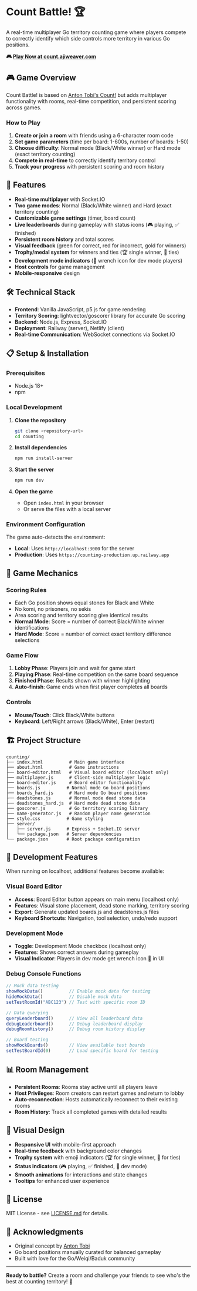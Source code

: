 # Count Battle! 🏆

A real-time multiplayer Go territory counting game where players compete to correctly identify which side controls more territory in various Go positions.

**🎮 [Play Now at count.ajiweaver.com](https://count.ajiweaver.com)**

## 🎮 Game Overview

Count Battle! is based on [Anton Tobi's Count!](https://count.antontobi.com/) but adds multiplayer functionality with rooms, real-time competition, and persistent scoring across games.

### How to Play
1. **Create or join a room** with friends using a 6-character room code
2. **Set game parameters** (time per board: 1-600s, number of boards: 1-50)
3. **Choose difficulty**: Normal mode (Black/White winner) or Hard mode (exact territory counting)
4. **Compete in real-time** to correctly identify territory control
5. **Track your progress** with persistent scoring and room history

## 🚀 Features

- **Real-time multiplayer** with Socket.IO
- **Two game modes**: Normal (Black/White winner) and Hard (exact territory counting)
- **Customizable game settings** (timer, board count)
- **Live leaderboards** during gameplay with status icons (🎮 playing, ✅ finished)
- **Persistent room history** and total scores
- **Visual feedback** (green for correct, red for incorrect, gold for winners)
- **Trophy/medal system** for winners and ties (🏆 single winner, 🥇 ties)
- **Development mode indicators** (🔧 wrench icon for dev mode players)
- **Host controls** for game management
- **Mobile-responsive** design

## 🛠️ Technical Stack

- **Frontend**: Vanilla JavaScript, p5.js for game rendering
- **Territory Scoring**: lightvector/goscorer library for accurate Go scoring
- **Backend**: Node.js, Express, Socket.IO
- **Deployment**: Railway (server), Netlify (client)
- **Real-time Communication**: WebSocket connections via Socket.IO

## 📋 Setup & Installation

### Prerequisites
- Node.js 18+ 
- npm

### Local Development

1. **Clone the repository**
   ```bash
   git clone <repository-url>
   cd counting
   ```

2. **Install dependencies**
   ```bash
   npm run install-server
   ```

3. **Start the server**
   ```bash
   npm run dev
   ```

4. **Open the game**
   - Open `index.html` in your browser
   - Or serve the files with a local server

### Environment Configuration

The game auto-detects the environment:
- **Local**: Uses `http://localhost:3000` for the server
- **Production**: Uses `https://counting-production.up.railway.app`

## 🎯 Game Mechanics

### Scoring Rules
- Each Go position shows equal stones for Black and White
- No komi, no prisoners, no sekis
- Area scoring and territory scoring give identical results
- **Normal Mode**: Score = number of correct Black/White winner identifications
- **Hard Mode**: Score = number of correct exact territory difference selections

### Game Flow
1. **Lobby Phase**: Players join and wait for game start
2. **Playing Phase**: Real-time competition on the same board sequence
3. **Finished Phase**: Results shown with winner highlighting
4. **Auto-finish**: Game ends when first player completes all boards

### Controls
- **Mouse/Touch**: Click Black/White buttons
- **Keyboard**: Left/Right arrows (Black/White), Enter (restart)

## 🏗️ Project Structure

```
counting/
├── index.html          # Main game interface
├── about.html          # Game instructions
├── board-editor.html   # Visual board editor (localhost only)
├── multiplayer.js      # Client-side multiplayer logic
├── board-editor.js     # Board editor functionality
├── boards.js          # Normal mode Go board positions
├── boards_hard.js      # Hard mode Go board positions
├── deadstones.js       # Normal mode dead stone data
├── deadstones_hard.js  # Hard mode dead stone data
├── goscorer.js         # Go territory scoring library
├── name-generator.js   # Random player name generation
├── style.css          # Game styling
├── server/
│   ├── server.js      # Express + Socket.IO server
│   └── package.json   # Server dependencies
└── package.json       # Root package configuration
```

## 🔧 Development Features

When running on localhost, additional features become available:

### Visual Board Editor
- **Access**: Board Editor button appears on main menu (localhost only)
- **Features**: Visual stone placement, dead stone marking, territory scoring
- **Export**: Generate updated boards.js and deadstones.js files
- **Keyboard Shortcuts**: Navigation, tool selection, undo/redo support

### Development Mode
- **Toggle**: Development Mode checkbox (localhost only)
- **Features**: Shows correct answers during gameplay
- **Visual Indicator**: Players in dev mode get wrench icon 🔧 in UI

### Debug Console Functions
```javascript
// Mock data testing
showMockData()          // Enable mock data for testing
hideMockData()          // Disable mock data
setTestRoomId("ABC123") // Test with specific room ID

// Data querying
queryLeaderboard()      // View all leaderboard data
debugLeaderboard()      // Debug leaderboard display
debugRoomHistory()      // Debug room history display

// Board testing
showMockBoards()        // View available test boards
setTestBoardId(0)       // Load specific board for testing
```

## 📊 Room Management

- **Persistent Rooms**: Rooms stay active until all players leave
- **Host Privileges**: Room creators can restart games and return to lobby
- **Auto-reconnection**: Hosts automatically reconnect to their existing rooms
- **Room History**: Track all completed games with detailed results

## 🎨 Visual Design

- **Responsive UI** with mobile-first approach
- **Real-time feedback** with background color changes
- **Trophy system** with emoji indicators (🏆 for single winner, 🥇 for ties)
- **Status indicators** (🎮 playing, ✅ finished, 🔧 dev mode)
- **Smooth animations** for interactions and state changes
- **Tooltips** for enhanced user experience

## 📄 License

MIT License - see [LICENSE.md](LICENSE.md) for details.

## 🙏 Acknowledgments

- Original concept by [Anton Tobi](https://count.antontobi.com/)
- Go board positions manually curated for balanced gameplay
- Built with love for the Go/Weiqi/Baduk community

---

**Ready to battle?** Create a room and challenge your friends to see who's the best at counting territory! 🥊
